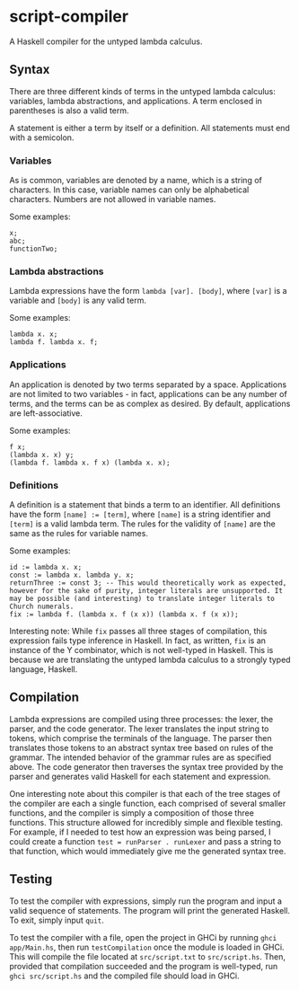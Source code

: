 # script-compiler

A Haskell compiler for the untyped lambda calculus.

## Syntax

There are three different kinds of terms in the untyped lambda calculus: variables, lambda abstractions, and applications. A term enclosed in parentheses is also a valid term.

A statement is either a term by itself or a definition. All statements must end with a semicolon. 

### Variables

As is common, variables are denoted by a name, which is a string of characters. In this case, variable names can only be alphabetical characters. Numbers are not allowed in variable names.

Some examples:

```
x;
abc;
functionTwo;
```

### Lambda abstractions

Lambda expressions have the form `lambda [var]. [body]`, where `[var]` is a variable and `[body]` is any valid term.

Some examples:

```
lambda x. x;
lambda f. lambda x. f;
```

### Applications

An application is denoted by two terms separated by a space. Applications are not limited to two variables - in fact, applications can be any number of terms, and the terms can be as complex as desired. By default, applications are left-associative.

Some examples:

```
f x;
(lambda x. x) y;
(lambda f. lambda x. f x) (lambda x. x);
```

### Definitions

A definition is a statement that binds a term to an identifier. All definitions have the form `[name] := [term]`, where `[name]` is a string identifier and `[term]` is a valid lambda term. The rules for the validity of `[name]` are the same as the rules for variable names.

Some examples:

```
id := lambda x. x;
const := lambda x. lambda y. x;
returnThree := const 3; -- This would theoretically work as expected, however for the sake of purity, integer literals are unsupported. It may be possible (and interesting) to translate integer literals to Church numerals.
fix := lambda f. (lambda x. f (x x)) (lambda x. f (x x));
```

Interesting note: While `fix` passes all three stages of compilation, this expression fails type inference in Haskell. In fact, as written, `fix` is an instance of the Y combinator, which is not well-typed in Haskell. This is because we are translating the untyped lambda calculus to a strongly typed language, Haskell.

## Compilation

Lambda expressions are compiled using three processes: the lexer, the parser, and the code generator.
The lexer translates the input string to tokens, which comprise the terminals of the language.
The parser then translates those tokens to an abstract syntax tree based on rules of the grammar. The intended behavior of the grammar rules are as specified above.
The code generator then traverses the syntax tree provided by the parser and generates valid Haskell for each statement and expression.

One interesting note about this compiler is that each of the tree stages of the compiler are each a single function, each comprised of several smaller functions, and the compiler is simply a composition of those three functions. This structure allowed for incredibly simple and flexible testing. For example, if I needed to test how an expression was being parsed, I could create a function `test = runParser . runLexer` and pass a string to that function, which would immediately give me the generated syntax tree.

## Testing

To test the compiler with expressions, simply run the program and input a valid sequence of statements. The program will print the generated Haskell. To exit, simply input `quit`.

To test the compiler with a file, open the project in GHCi by running `ghci app/Main.hs`, then run `testCompilation` once the module is loaded in GHCi. This will compile the file located at `src/script.txt` to `src/script.hs`. Then, provided that compilation succeeded and the program is well-typed, run `ghci src/script.hs` and the compiled file should load in GHCi.
